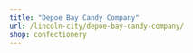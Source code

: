 ```yaml
---
title: "Depoe Bay Candy Company"
url: /lincoln-city/depoe-bay-candy-company/
shop: confectionery
---
```

